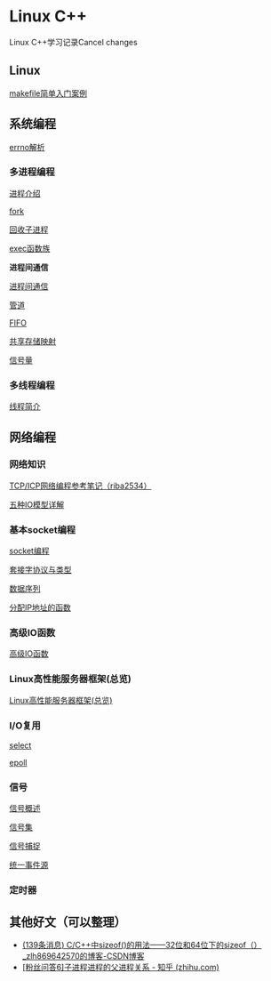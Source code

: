 # Linux C++
Linux C++学习记录Cancel changes

## Linux 

[makefile简单入门案例](https://github.com/Shangyizhou/Linux-CPP-/blob/main/Linux/makefile/Makefile%E7%AE%80%E5%8D%95%E6%A1%88%E4%BE%8B.md)

## 系统编程
[errno解析](https://github.com/Shangyizhou/Linux-CPP-/blob/main/%E7%B3%BB%E7%BB%9F%E7%BC%96%E7%A8%8B/errno%E8%A7%A3%E6%9E%90.md)

### 多进程编程

[进程介绍](https://github.com/Shangyizhou/Linux-CPP-/blob/main/系统编程/进程.md)

[fork](https://github.com/Shangyizhou/Linux-CPP-/blob/main/系统编程/fork.md)

[回收子进程](https://github.com/Shangyizhou/Linux-CPP-/blob/main/系统编程/回收进程（僵尸进程、孤儿进程）.md)

[exec函数族](https://github.com/Shangyizhou/Linux-CPP-/blob/main/系统编程/exeCancelchangesc函数族.md)

**进程间通信**

[进程间通信](https://github.com/Shangyizhou/Linux-CPP-/blob/main/%E7%B3%BB%E7%BB%9F%E7%BC%96%E7%A8%8B/%E8%BF%9B%E7%A8%8B/%E8%BF%9B%E7%A8%8B%E9%97%B4%E9%80%9A%E4%BF%A1.md)

[管道](https://github.com/Shangyizhou/Linux-CPP-/blob/main/%E7%B3%BB%E7%BB%9F%E7%BC%96%E7%A8%8B/%E8%BF%9B%E7%A8%8B/%E7%AE%A1%E9%81%93.md)

[FIFO](https://github.com/Shangyizhou/Linux-CPP-/blob/main/%E7%B3%BB%E7%BB%9F%E7%BC%96%E7%A8%8B/%E8%BF%9B%E7%A8%8B/FIFO.md)

[共享存储映射](https://github.com/Shangyizhou/Linux-CPP-/blob/main/%E7%B3%BB%E7%BB%9F%E7%BC%96%E7%A8%8B/%E8%BF%9B%E7%A8%8B/%E5%85%B1%E4%BA%AB%E5%AD%98%E5%82%A8%E6%98%A0%E5%B0%84.md)

[信号量](https://github.com/Shangyizhou/Linux-CPP-/blob/main/系统编程/信号量/信号量.md)

### 多线程编程

[线程简介](https://github.com/Shangyizhou/Linux-CPP-/tree/main/系统编程/线程)

## 网络编程

### 网络知识
[TCP/ICP网络编程参考笔记（riba2534）](https://github.com/riba2534/TCP-IP-NetworkNote)

[五种IO模型详解](https://github.com/Shangyizhou/Linux-CPP-/blob/main/%E7%BD%91%E7%BB%9C%E7%BC%96%E7%A8%8B/%E4%BA%94%E7%A7%8DIO%E6%A8%A1%E5%9E%8B%E8%AF%A6%E8%A7%A3.md)

### 基本socket编程

[socket编程](https://github.com/Shangyizhou/Linux-CPP-/blob/main/%E7%BD%91%E7%BB%9C%E7%BC%96%E7%A8%8B/socket%E7%BC%96%E7%A8%8B.md)

[套接字协议与类型](https://github.com/Shangyizhou/Linux-CPP-/blob/main/%E7%BD%91%E7%BB%9C%E7%BC%96%E7%A8%8B/%E5%A5%97%E6%8E%A5%E5%AD%97%E7%B1%BB%E5%9E%8B%E4%B8%8E%E5%8D%8F%E8%AE%AE.md)

[数据序列](https://github.com/Shangyizhou/Linux-CPP-/blob/main/%E7%BD%91%E7%BB%9C%E7%BC%96%E7%A8%8B/%E6%95%B0%E6%8D%AE%E5%BA%8F%E5%88%97.md)

[分配IP地址的函数](https://github.com/Shangyizhou/Linux-CPP-/blob/main/%E7%BD%91%E7%BB%9C%E7%BC%96%E7%A8%8B/%E5%88%86%E9%85%8DIP%E5%9C%B0%E5%9D%80%E7%9A%84%E5%87%BD%E6%95%B0.md)

### 高级IO函数

[高级IO函数](https://github.com/Shangyizhou/Linux-CPP-/blob/main/网络编程/IO高级函数/高级IO函数.md)

### Linux高性能服务器框架(总览)

[Linux高性能服务器框架(总览)](https://github.com/Shangyizhou/Linux-CPP-/blob/main/%E7%BD%91%E7%BB%9C%E7%BC%96%E7%A8%8B/%E9%AB%98%E6%80%A7%E8%83%BD%E6%9C%8D%E5%8A%A1%E5%99%A8%E7%A8%8B%E5%BA%8F%E6%A1%86%E6%9E%B6.md)

### I/O复用
[select](https://github.com/Shangyizhou/Linux-CPP-/blob/main/%E7%BD%91%E7%BB%9C%E7%BC%96%E7%A8%8B/IO%E5%A4%8D%E7%94%A8/select/select.md)

[epoll](https://github.com/Shangyizhou/Linux-CPP-/blob/main/%E7%BD%91%E7%BB%9C%E7%BC%96%E7%A8%8B/IO%E5%A4%8D%E7%94%A8/epoll/epoll%E4%BB%8B%E7%BB%8D.md)

### 信号
[信号概述](https://github.com/Shangyizhou/Linux-CPP-/blob/main/%E7%BD%91%E7%BB%9C%E7%BC%96%E7%A8%8B/%E4%BF%A1%E5%8F%B7/%E4%BF%A1%E5%8F%B7%E6%A6%82%E8%BF%B0.md)

[信号集](https://github.com/Shangyizhou/Linux-CPP-/blob/main/%E7%BD%91%E7%BB%9C%E7%BC%96%E7%A8%8B/%E4%BF%A1%E5%8F%B7/%E4%BF%A1%E5%8F%B7%E9%9B%86.md)

[信号捕捉](https://github.com/Shangyizhou/Linux-CPP-/blob/main/%E7%BD%91%E7%BB%9C%E7%BC%96%E7%A8%8B/%E4%BF%A1%E5%8F%B7/%E4%BF%A1%E5%8F%B7%E6%8D%95%E6%8D%89.md)

[统一事件源](https://github.com/Shangyizhou/Linux-CPP-/blob/main/%E7%BD%91%E7%BB%9C%E7%BC%96%E7%A8%8B/%E4%BF%A1%E5%8F%B7/%E7%BB%9F%E4%B8%80%E4%BA%8B%E4%BB%B6%E6%BA%90.md)

### 定时器

## 其他好文（可以整理）

- [(139条消息) C/C++中sizeof()的用法——32位和64位下的sizeof（）_zlh869642570的博客-CSDN博客](https://blog.csdn.net/zlh869642570/article/details/77367108)
- [[粉丝问答6\]子进程进程的父进程关系 - 知乎 (zhihu.com)](https://zhuanlan.zhihu.com/p/337169038)

